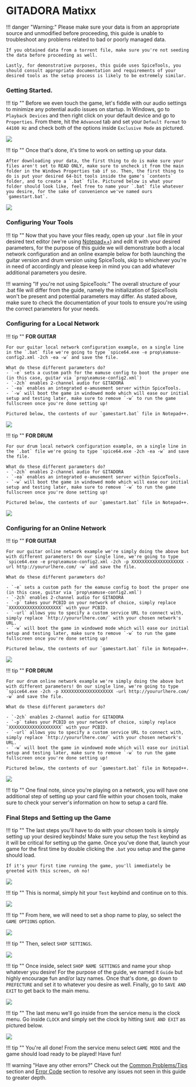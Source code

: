 # GITADORA Matixx

!!! danger "Warning:"
	Please make sure your data is from an appropriate source and unmodified before proceeding, this guide is unable to troubleshoot any problems related to bad or poorly managed data.

	If you obtained data from a torrent file, make sure you're not seeding the data before proceeding as well.

	Lastly, for demonstrative purposes, this guide uses SpiceTools, you should consult appropriate documentation and requirements of your desired tools as the setup process is likely to be extremely similar.

### Getting Started.

!!! tip ""
	Before we even touch the game, let's fiddle with our audio settings to minimize any potential audio issues on startup. In Windows, go to `Playback Devices` and then right click on your default device and go to `Properties`. From there, hit the `Advanced` tab and set your `Default Format` to `44100 Hz` and check both of the options inside `Exclusive Mode` as pictured.

<img src="/img/gen/441.png">

!!! tip ""
	Once that's done, it's time to work on setting up your data.

	After downloading your data, the first thing to do is make sure your files aren't set to READ ONLY, make sure to uncheck it from the main folder in the Windows Properties tab if so. Then, the first thing to do is put your desired 64-bit tools inside the game's `contents` folder, and to create a `.bat` file. Pictured below is what your folder should look like, feel free to name your `.bat` file whatever you desire, for the sake of convenience we've named ours `gamestart.bat`.

<img src="/img/matixx/1.png">

### Configuring Your Tools

!!! tip ""
	Now that you have your files ready, open up your `.bat` file in your desired text editor (we're using [Notepad++](https://notepad-plus-plus.org/)) and edit it with your desired parameters, for the purpose of this guide we will demonstrate both a local network configuration and an online example below for both launching the guitar version and drum version using SpiceTools, skip to whichever you're in need of accordingly and please keep in mind you can add whatever additional parameters you desire.

!!! warning "If you're not using SpiceTools:"
	The overall structure of your .bat file will differ from the guide, namely the initialization of SpiceTools won't be present and potential parameters may differ. As stated above, make sure to check the documentation of your tools to ensure you're using the correct parameters for your needs.

### Configuring for a Local Network

!!! tip ""
	**FOR GUITAR**

	For our guitar local network configuration example, on a single line in the `.bat` file we're going to type `spice64.exe -e prop\eamuse-config2.xml -2ch -ea -w` and save the file. 

	What do these different parameters do?
	- `-e` sets a custom path for the eamuse config to boot the proper one (in this case, guitar via `prop\eamuse-config2.xml`)
	- `-2ch` enables 2-channel audio for GITADORA
	- `-ea` enables an integrated e-amusement server within SpiceTools.
	- `-w` will boot the game in windowed mode which will ease our initial setup and testing later, make sure to remove `-w` to run the game fullscreen once you're done setting up!

	Pictured below, the contents of our `gamestart.bat` file in Notepad++.

<img src="/img/matixx/2g.png">

!!! tip ""
	**FOR DRUM**

	For our drum local network configuration example, on a single line in the `.bat` file we're going to type `spice64.exe -2ch -ea -w` and save the file. 

	What do these different parameters do?
	- `-2ch` enables 2-channel audio for GITADORA
	- `-ea` enables an integrated e-amusement server within SpiceTools.
	- `-w` will boot the game in windowed mode which will ease our initial setup and testing later, make sure to remove `-w` to run the game fullscreen once you're done setting up!

	Pictured below, the contents of our `gamestart.bat` file in Notepad++.

<img src="/img/matixx/2d.png">

### Configuring for an Online Network

!!! tip ""
	**FOR GUITAR**

	For our guitar online network example we're simply doing the above but with different parameters! On our single line, we're going to type `spice64.exe -e prop\eamuse-config2.xml -2ch -p XXXXXXXXXXXXXXXXXXXX -url http://yoururlhere.com/ -w` and save the file. 

	What do these different parameters do? 

	- `-e` sets a custom path for the eamuse config to boot the proper one (in this case, guitar via `prop\eamuse-config2.xml`)
	- `-2ch` enables 2-channel audio for GITADORA
	- `-p` takes your PCBID on your network of choice, simply replace `XXXXXXXXXXXXXXXXXXXX` with your PCBID.
	- `-url` allows you to specify a custom service URL to connect with, simply replace `http://yoururlhere.com/` with your chosen network's URL.
	- `-w` will boot the game in windowed mode which will ease our initial setup and testing later, make sure to remove `-w` to run the game fullscreen once you're done setting up!

	Pictured below, the contents of our `gamestart.bat` file in Notepad++.

<img src="/img/matixx/3g.png">

!!! tip ""
	**FOR DRUM**

	For our drum online network example we're simply doing the above but with different parameters! On our single line, we're going to type `spice64.exe -2ch -p XXXXXXXXXXXXXXXXXXXX -url http://yoururlhere.com/ -w` and save the file. 

	What do these different parameters do? 

	- `-2ch` enables 2-channel audio for GITADORA
	- `-p` takes your PCBID on your network of choice, simply replace `XXXXXXXXXXXXXXXXXXXX` with your PCBID.
	- `-url` allows you to specify a custom service URL to connect with, simply replace `http://yoururlhere.com/` with your chosen network's URL.
	- `-w` will boot the game in windowed mode which will ease our initial setup and testing later, make sure to remove `-w` to run the game fullscreen once you're done setting up!

	Pictured below, the contents of our `gamestart.bat` file in Notepad++.

<img src="/img/matixx/3d.png">

!!! tip ""
	One final note, since you're playing on a network, you will have one additional step of setting up your card file within your chosen tools, make sure to check your server's information on how to setup a card file.

### Final Steps and Setting up the Game

!!! tip ""
	The last steps you'll have to do with your chosen tools is simply setting up your desired keybinds! Make sure you setup the `Test` keybind as it will be critical for setting up the game. Once you've done that, launch your game for the first time by double clicking the `.bat` you setup and the game should load.

	If it's your first time running the game, you'll immediately be greeted with this screen, oh no!

<img src="/img/matixx/4.png">

!!! tip ""
	This is normal, simply hit your `Test` keybind and continue on to this.

<img src="/img/matixx/5.png">

!!! tip ""
	From here, we will need to set a shop name to play, so select the `GAME OPTIONS` option.

<img src="/img/matixx/6.png">

!!! tip "" 
	Then, select `SHOP SETTINGS`.

<img src="/img/matixx/7.png">

!!! tip "" 
	Once inside, select `SHOP NAME SETTINGS` and name your shop whatever you desire! For the purpose of the guide, we named it `Guide` but highly encourage fun and/or lazy names. Once that's done, go down to `PREFECTURE` and set it to whatever you desire as well. Finally, go to `SAVE AND EXIT` to get back to the main menu.

<img src="/img/matixx/8.png">

!!! tip ""
	The last menu we'll go inside from the service menu is the clock menu. Go inside `CLOCK` and simply set the clock by hitting `SAVE AND EXIT` as pictured below.

<img src="/img/matixx/9.png">

!!! tip ""
	You're all done! From the service menu select `GAME MODE` and the game should load ready to be played! Have fun!

!!! warning "Have any other errors?"
	Check out the [Common Problems/Tips](problems.md) section and [Error Code](/errorcodes/) section to resolve any issues not seen in this guide to greater depth.